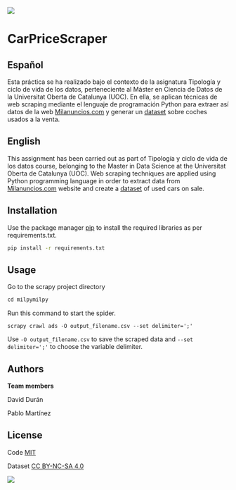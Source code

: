 [<img src="https://www.uoc.edu/portal/system/modules/edu.uoc.presentations/resources/img/branding/logo-uoc-default.png_1618809817.png">](https://uoc.edu/)

# CarPriceScraper

## Español

Esta práctica se ha realizado bajo el contexto de la asignatura Tipología y ciclo de vida de los datos, perteneciente al Máster en Ciencia de Datos de la Universitat Oberta de Catalunya (UOC). En ella, se aplican técnicas de web scraping mediante el lenguaje de programación Python para extraer así datos de la web [Milanuncios.com](httpswww.milanuncios.com) y generar un [dataset](https://doi.org/10.5281/zenodo.5651148) sobre coches usados a la venta. 

## English
This assignment has been carried out as part of Tipología y ciclo de vida de los datos course, belonging to the Master in Data Science at the Universitat Oberta de Catalunya (UOC). Web scraping techniques are applied using Python programming language in order to extract data from [Milanuncios.com](httpswww.milanuncios.com) website and create a [dataset](https://doi.org/10.5281/zenodo.5651148) of used cars on sale. 

## Installation

Use the package manager [pip](httpspip.pypa.ioenstable) to install the required libraries as per requirements.txt.

```bash
pip install -r requirements.txt
```

## Usage
Go to the scrapy project directory
```python
cd milpymilpy
```
Run this command to start the spider.
```
scrapy crawl ads -O output_filename.csv --set delimiter=';'
```
Use `-O output_filename.csv` to save the scraped data and `--set delimiter=';'` to choose the variable delimiter.

## Authors
**Team members**

 David Durán
 
 Pablo Martínez

## License
 Code [MIT](httpschoosealicense.comlicensesmit)
 
 Dataset [CC BY-NC-SA 4.0](httpscreativecommons.orglicensesby-nc-sa4.0)
 
 [<img src="https://licensebuttons.net/l/by-nc-sa/3.0/88x31.png">](https://licensebuttons.net)
